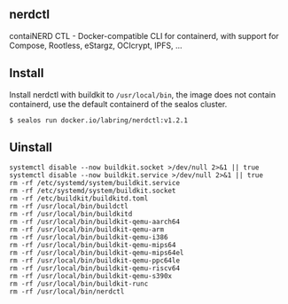 ## nerdctl

contaiNERD CTL - Docker-compatible CLI for containerd, with support for Compose, Rootless, eStargz, OCIcrypt, IPFS, ...

## Install

Install nerdctl with buildkit to `/usr/local/bin`, the image does not contain containerd, use the default containerd of the sealos cluster.

```shell
$ sealos run docker.io/labring/nerdctl:v1.2.1
```

## Uinstall

```shell
systemctl disable --now buildkit.socket >/dev/null 2>&1 || true
systemctl disable --now buildkit.service >/dev/null 2>&1 || true
rm -rf /etc/systemd/system/buildkit.service
rm -rf /etc/systemd/system/buildkit.socket
rm -rf /etc/buildkit/buildkitd.toml
rm -rf /usr/local/bin/buildctl
rm -rf /usr/local/bin/buildkitd
rm -rf /usr/local/bin/buildkit-qemu-aarch64
rm -rf /usr/local/bin/buildkit-qemu-arm
rm -rf /usr/local/bin/buildkit-qemu-i386
rm -rf /usr/local/bin/buildkit-qemu-mips64
rm -rf /usr/local/bin/buildkit-qemu-mips64el
rm -rf /usr/local/bin/buildkit-qemu-ppc64le
rm -rf /usr/local/bin/buildkit-qemu-riscv64
rm -rf /usr/local/bin/buildkit-qemu-s390x
rm -rf /usr/local/bin/buildkit-runc
rm -rf /usr/local/bin/nerdctl
```
